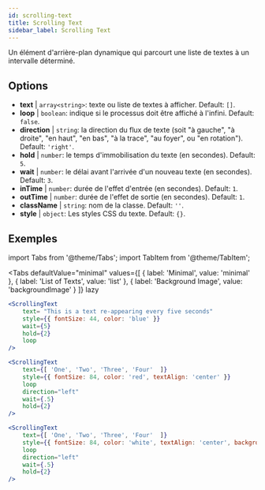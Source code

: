 ```yaml
---
id: scrolling-text
title: Scrolling Text
sidebar_label: Scrolling Text
---
```


Un élément d'arrière-plan dynamique qui parcourt une liste de textes à un intervalle déterminé.

## Options

* __text__ | `array<string>`: texte ou liste de textes à afficher. Default: `[]`.
* __loop__ | `boolean`: indique si le processus doit être affiché à l'infini. Default: `false`.
* __direction__ | `string`: la direction du flux de texte (soit "à gauche", "à droite", "en haut", "en bas", "à la trace", "au foyer", ou "en rotation"). Default: `'right'`.
* __hold__ | `number`: le temps d'immobilisation du texte (en secondes). Default: `5`.
* __wait__ | `number`: le délai avant l'arrivée d'un nouveau texte (en secondes). Default: `3`.
* __inTime__ | `number`: durée de l'effet d'entrée (en secondes). Default: `1`.
* __outTime__ | `number`: durée de l'effet de sortie (en secondes). Default: `1`.
* __className__ | `string`: nom de la classe. Default: `''`.
* __style__ | `object`: Les styles CSS du texte. Default: `{}`.


## Exemples


import Tabs from '@theme/Tabs';
import TabItem from '@theme/TabItem';

<Tabs
    defaultValue="minimal"
    values={[
        { label: 'Minimal', value: 'minimal' },
        { label: 'List of Texts', value: 'list' },
        { label: 'Background Image', value: 'backgroundImage' }
    ]}
    lazy
>

<TabItem value="minimal">

```jsx live
<ScrollingText
    text= "This is a text re-appearing every five seconds"
    style={{ fontSize: 44, color: 'blue' }}
    wait={5}
    hold={2}
    loop
/>
```

</TabItem>

<TabItem value="list">

```jsx live
<ScrollingText
    text={[ 'One', 'Two', 'Three', 'Four'  ]}
    style={{ fontSize: 84, color: 'red', textAlign: 'center' }}
    loop
    direction="left"
    wait={.5}
    hold={2}
/>
```

</TabItem>

<TabItem value="backgroundImage">

```jsx live
<ScrollingText
    text={[ 'One', 'Two', 'Three', 'Four'  ]}
    style={{ fontSize: 84, color: 'white', textAlign: 'center', backgroundImage: 'url(https://bit.ly/3qlRgoR)', backgroundSize: '1200px 200px' }}
    loop
    direction="left"
    wait={.5}
    hold={2}
/>
```

</TabItem>

</Tabs>
